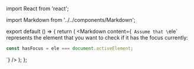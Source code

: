 import React from 'react';

import Markdown from '../../components/Markdown';

export default () => {
    return (
<Markdown
    content={`
Assume that \`ele\` represents the element that you want to check if it has the focus currently:

~~~ javascript
const hasFocus = ele === document.activeElement;
~~~
`}
/>
    );
};
